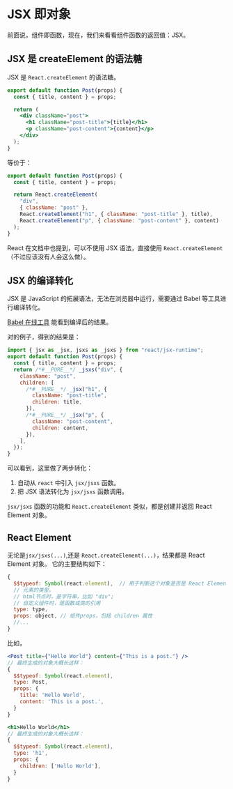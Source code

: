 # JSX 即对象

前面说，组件即函数，现在，我们来看看组件函数的返回值：JSX。

## JSX 是 createElement 的语法糖

JSX 是 `React.createElement` 的语法糖。

```jsx
export default function Post(props) {
  const { title, content } = props;

  return (
    <div className="post">
      <h1 className="post-title">{title}</h1>
      <p className="post-content">{content}</p>
    </div>
  );
}
```

等价于：

```jsx
export default function Post(props) {
  const { title, content } = props;

  return React.createElement(
    "div",
    { className: "post" },
    React.createElement("h1", { className: "post-title" }, title),
    React.createElement("p", { className: "post-content" }, content)
  );
}
```

React 在文档中也提到，可以不使用 JSX 语法，直接使用 `React.createElement`（不过应该没有人会这么做）。

## JSX 的编译转化

JSX 是 JavaScript 的拓展语法，无法在浏览器中运行，需要通过 Babel 等工具进行编译转化。

[Babel 在线工具](https://babeljs.io/repl#?browsers=defaults%2C%20not%20ie%2011%2C%20not%20ie_mob%2011&build=&builtIns=false&corejs=3.21&spec=false&loose=false&code_lz=KYDwDg9gTgLgBAE2AMwIYFcA29noHYDGMAlhHnAAoQDOMAFGFBGNQJRwDeAUHHAWbU5wSMTMAA0fMjGB54AXzgBeOI2bUA3Fx5wowGOijk6O3gB4ExAG4A-U7zhmAFgEYbHEWPlmA9K7sODmZg7vxysjDePiH2vpa2Oqxa8kA&debug=false&forceAllTransforms=false&modules=false&shippedProposals=false&evaluate=false&fileSize=false&timeTravel=false&sourceType=module&lineWrap=true&presets=react&prettier=false&targets=&version=7.26.9&externalPlugins=&assumptions=%7B%7D) 能看到编译后的结果。

对的例子，得到的结果是：

```js
import { jsx as _jsx, jsxs as _jsxs } from "react/jsx-runtime";
export default function Post(props) {
  const { title, content } = props;
  return /*#__PURE__*/ _jsxs("div", {
    className: "post",
    children: [
      /*#__PURE__*/ _jsx("h1", {
        className: "post-title",
        children: title,
      }),
      /*#__PURE__*/ _jsx("p", {
        className: "post-content",
        children: content,
      }),
    ],
  });
}
```

可以看到，这里做了两步转化：

1. 自动从 `react` 中引入 `jsx/jsxs` 函数。
2. 把 JSX 语法转化为 `jsx/jsxs` 函数调用。

`jsx/jsxs` 函数的功能和 `React.createElement` 类似，都是创建并返回 React Element 对象。

## React Element

无论是`jsx/jsxs(...)`,还是 `React.createElement(...)`，结果都是 React Element 对象。
它的主要结构如下：

```js
{
  $$typeof: Symbol(react.element),  // 用于判断这个对象是否是 React Element
  // 元素的类型。
  // html节点时，是字符串，比如 "div";
  // 自定义组件时，是函数或类的引用
  type: type,
  props: object, // 组件props，包括 children 属性
  //...
}
```

比如，

```jsx
<Post title={"Hello World"} content={"This is a post."} />
// 最终生成的对象大概长这样：
{
  $$typeof: Symbol(react.element),
  type: Post,
  props: {
    title: 'Hello World',
    content: 'This is a post.',
  }
}

<h1>Hello World</h1>
// 最终生成的对象大概长这样：
{
  $$typeof: Symbol(react.element),
  type: 'h1',
  props: {
    children: ['Hello World'],
  }
}
```

##
